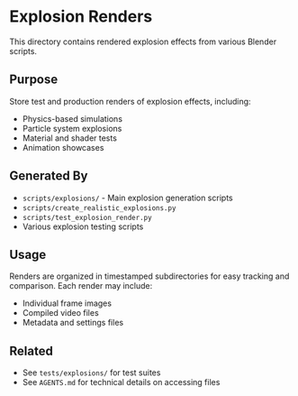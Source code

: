 # Explosion Renders

This directory contains rendered explosion effects from various Blender scripts.

## Purpose

Store test and production renders of explosion effects, including:
- Physics-based simulations
- Particle system explosions
- Material and shader tests
- Animation showcases

## Generated By

- `scripts/explosions/` - Main explosion generation scripts
- `scripts/create_realistic_explosions.py`
- `scripts/test_explosion_render.py`
- Various explosion testing scripts

## Usage

Renders are organized in timestamped subdirectories for easy tracking and comparison. Each render may include:
- Individual frame images
- Compiled video files
- Metadata and settings files

## Related

- See `tests/explosions/` for test suites
- See `AGENTS.md` for technical details on accessing files
